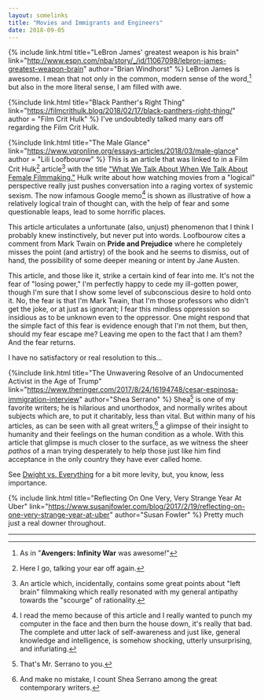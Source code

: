```yaml
---
layout: somelinks
title: "Movies and Immigrants and Engineers"
date: 2018-09-05
---
```


{% include link.html title="LeBron James' greatest weapon is his brain" link="http://www.espn.com/nba/story/_/id/11067098/lebron-james-greatest-weapon-brain" author="Brian Windhorst" %}
LeBron James is awesome.
I mean that not only in the common, modern sense of the word,[^1] but also in the more literal sense, I am filled with awe.

{%include link.html title="Black Panther's Right Thing" link="https://filmcrithulk.blog/2018/02/17/black-panthers-right-thing/" author = "Film Crit Hulk" %}
I've undoubtedly talked many ears off regarding the Film Crit Hulk.

{%include link.html title="The Male Glance" link="https://www.vqronline.org/essays-articles/2018/03/male-glance" author = "Lili Loofbourow" %}
This is an article that was linked to in a Film Crit Hulk[^2] article[^3] with the title ["What We Talk About When We Talk About Female Filmmaking."](https://filmcrithulk.blog/2018/03/16/what-we-talk-about-when-we-talk-about-female-filmmaking/)
Hulk write about how watching movies from a "logical" perspective really just pushes conversation into a raging vortex of systemic sexism.
The now infamous Google memo[^4] is shown as illustrative of how a relatively logical train of thought can, with the help of fear and some questionable leaps, lead to some horrific places.

This article articulates a unfortunate (also, unjust) phenomenon that I think I probably knew instinctively, but never put into words.
Loofbourow cites a comment from Mark Twain on __Pride and Prejudice__ where he completely misses the point (and artistry) of the book and he seems to dismiss, out of hand, the possibility of some deeper meaning or intent by Jane Austen.

This article, and those like it, strike a certain kind of fear into me.
It's not the fear of "losing power," I'm perfectly happy to cede my ill-gotten power, though I'm sure that I show some level of subconscious desire to hold onto it.
No, the fear is that I'm Mark Twain, that I'm those professors who didn't get the joke, or at just as ignorant; I fear this mindless oppression so insidious as to be unknown even to the oppressor.
One might respond that the simple fact of this fear is evidence enough that I'm not them, but then, should my fear escape me?
Leaving me open to the fact that I am them?
And the fear returns.

I have no satisfactory or real resolution to this...

{%include link.html title="The Unwavering Resolve of an Undocumented Activist in the Age of Trump" link="https://www.theringer.com/2017/8/24/16194748/cesar-espinosa-immigration-interview" author="Shea Serrano" %}
Shea[^5] is one of my favorite writers; he is hilarious and unorthodox, and normally writes about subjects which are, to put it charitably, less than vital.
But within many of his articles, as can be seen with all great writers,[^6] a glimpse of their insight to humanity and their feelings on the human condition as a whole.
With this article that glimpse is much closer to the surface, as we witness the sheer _pathos_ of a man trying desperately to help those just like him find acceptance in the only country they have ever called home.

See [Dwight vs. Everything](https://theringer.com/tv/2018/8/3/17639830/conference-room-five-minutes-excerpt-shea-serrano-dwight-schrute-the-office) for a bit more levity, but, you know, less importance.

{% include link.html title="Reflecting On One Very, Very Strange Year At Uber" link="https://www.susanjfowler.com/blog/2017/2/19/reflecting-on-one-very-strange-year-at-uber" author="Susan Fowler" %}
Pretty much just a real downer throughout.

<hr class="footsep">

[^1]: As in "__Avengers: Infinity War__ was awesome!"
[^2]: Here I go, talking your ear off again.
[^3]: An article which, incidentally, contains some great points about "left brain" filmmaking which really resonated with my general antipathy towards the "scourge" of rationality.
[^4]: I read the memo because of this article and I really wanted to punch my computer in the face and then burn the house down, it's really that bad. The complete and utter lack of self-awareness and just like, general knowledge and intelligence, is somehow shocking, utterly unsurprising, and infuriating.
[^5]: That's Mr. Serrano to you.
[^6]: And make no mistake, I count Shea Serrano among the great contemporary writers.